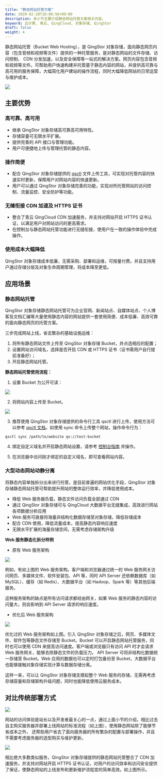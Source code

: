 ```yaml
---
title: "静态网站托管方案"
date: 2020-02-28T10:08:56+09:00
description: 本小节主要介绍静态网站托管方案相关内容。
keyword: 云计算, 青云, QingCloud, 对象存储, QingStor
draft: false
weight: 4
---
```



静态网站托管（Bucket Web Hosting），是 QingStor 对象存储，面向静态网页内容（包含音频和视频等文件）提供的一种托管服务，是对静态网站的文件存储、访问控制、 CDN 分发加速，以及安全保障等一站式的解决方案。网页内容包含音频和视频等文件。可帮助用户快速构建并托管基于静态内容的网站，并提供高可靠与高可用的服务保障，大幅简化用户建站的操作流程，同时大幅降低网站的日常运营与维护成本。

![](bucket_web_hosting.png)

## 主要优势

### 高可靠、高可用

- 继承 QingStor 对象存储高可靠高可用特性。
- 存储容量可无限水平扩展。
- 提供完善的 API 接口与管理功能。
- 用户可便捷地上传与管理托管的静态内容。

### 操作简便

- 配合 QingStor 对象存储提供的 [qsctl](/storage/object-storage/manual/tool/qsctl) 文件上传工具，可实现对托管内容的快速实时更新，保障用户对网站内容的快速更新。
- 用户可以通过 QingStor 对象存储完善的功能，实现对所托管网站的访问控制、流量监控、安全防护等功能。

### 无缝衔接 CDN 加速及 HTTPS 证书

- 整合了青云 QingCloud CDN 加速服务，并支持对网站开启 HTTPS 证书认证，以满足用户对网站访问的更高需求。
- 在控制台与静态网站托管功能进行无缝衔接，使用户在一致的操作体验中完成操作。

### 使用成本大幅降低

QingStor 对象存储成本低廉，无需采购、部署和运维，可按量付费。并且支持用户通过存储分层及对象生命周期管理，将成本降至更低。

## 应用场景

### 静态网站托管

QingStor 对象存储静态网站托管可为企业官网、新闻站点、自媒体站点、个人博客及文档汇编等大量使用静态内容的网站提供一套使用简便、成本低廉、高效可靠的面向静态网页的托管方案。

三步完成网站上线，省去繁杂的基础设施运维：

1. 将所有静态网站文件上传至 QingStor 对象存储 Bucket，并点选相应的配置；
2. 设置网站访问域名，选择是否开启 CDN 或 HTTPS 证书（证书需用户自行提前准备好）；
3. 开启静态网站托管。

**静态网站托管使用流程：**

1. 设置 Bucket 为公开可读：

 ![](/storage/object-storage/_images/web_hosting1.png)


2. 将网站内容上传至 Bucket。

 ![](bucket_web_hosting_example_4.gif)

3. 推荐使用 QingStor 对象存储提供的命令行工具 qsctl 进行上传，使用方法可以参考 [qsctl 文档](/storage/object-storage/manual/tool/qsctl)。如使用 sync 命令上传整个网站，操作命令行为：

 ```plain_text
 qsctl sync /path/to/website qs://test-bucket
 ```

4. 绑定自定义域名并开启静态网站设置，请参考 [控制台指南](/storage/object-storage/beat-practices/web_hosting) 并操作。

5. 在浏览器中访问刚才绑定的自定义域名，即可查看网站内容。


### 大型动态网站动静分离

将静态内容单独拆分出来进行托管，是目前普遍的网站优化手段，QingStor 对象存储静态网站托管可帮助提升网站的整体运行效率，并降低使用成本。

- 降低 Web 服务器负载，静态文件访问负载全部通过 CDN
- 通过 QingStor 对象存储可与 QingCloud 大数据平台无缝集成，高效进行网站各项数据分析应用
- Web 服务可直接将海量非结构化数据存储至对象存储，降低存储成本
- 配合 CDN 使用，降低流量成本，提高静态内容响应速度
- 无限水平扩展的海量存储空间，无需考虑存储架构升级

**Web 服务静态化拆分样例**

- 原有 Web 服务架构

![](bucket_web_hosting_static_1.png)

例如，有如上图的 Web 服务架构。客户端和浏览器通过统一的 Web 服务网关访问网页、多媒体文件、软件安装包、API 等，同时 API Server 还依赖数据库（如 MySQL）、缓存（如 Redis）、大数据平台（如 Hadoop、Spark 等）等其他后端服务。

这种服务架构的缺点是所有访问请求都经由网关，如果 Web 服务的静态内容的访问量大，则会影响到 API Server 请求的响应速度。

- 优化后 Web 服务架构

![](bucket_web_hosting_static_2.png)

优化过的 Web 服务架构如上图。引入 QingStor 对象存储之后，网页、多媒体文件、软件包等静态文件存储至 Bucket。Bucket 可以开启静态网站托管服务，同时也可以使用 CDN 来提高访问速度。客户端或浏览器只有访问 API 时才会请求 Web 服务网关，能够去除静态文件的负载压力。 API Server 可将非结构化数据统一存储至 Bucket。Web 应用的数据也可以定时打包备份至 Bucket，大数据平台也能够接触对象存储实现计算与数据存储分离。

这样一来，可以让 QingStor 对象存储支撑起整个 Web 服务的存储，无需再考虑存储容量和存储架构升级问题，同时也能降低使用云服务成本。

## 对比传统部署方式

![](bucket_web_hosting_traditional.png)

网站的访问体验是站长以及开发者最关心的一点，通过上面小节的介绍，相比过去自主购买服务器并部署上线网站的标准流程（如上图），使用静态网站除了能够节省成本之外， 还帮助用户省去了面向服务器的所有繁杂的配置与部署操作，并且不需要考虑服务器的选型购买与维护更新。

![](bucket_web_hosting_improved.png)

相比绝大多数类似服务，QingStor 对象存储提供的静态网站托管整合了 CDN 加速服务，并支持对网站开启 HTTPS 证书认证，对用户的访问效率和访问安全提供了保证，使静态网站的上线发布和更新维护流程变的简单高效。如上图所示。


